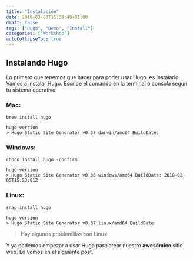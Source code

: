 ```yaml
---
title: "Instalación"
date: 2018-03-03T15:38:49+01:00
draft: false
tags: ["Hugo", "Demo", "Install"]
categories: ["Workshop"]
autoCollapseToc: true
---
```


## Instalando Hugo
Lo primero que tenemos que hacer para poder usar Hugo, es instalarlo. Vamos a instalar Hugo. Escribe el comando en
la terminal o consola segun tu sistema operativo.

<!--more-->
### Mac:
```
brew install hugo

hugo version
> Hugo Static Site Generator v0.37 darwin/amd64 BuildDate:
```

### Windows:
```
choco install hugo -confirm

hugo version
> Hugo Static Site Generator v0.36 windows/amd64 BuildDate: 2018-02-05T15:23:01Z
```

### Linux:
```
snap install hugo

hugo version
> Hugo Static Site Generator v0.37 linux/amd64 BuildDate: 
```
> Hay algunos problemillas con Linux

Y ya podemos empezar a usar Hugo para crear nuestro **awesómico** sitio web. Lo vemos en el siguiente post.






